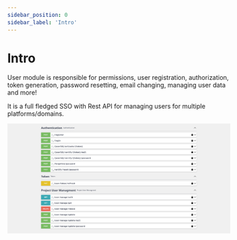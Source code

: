 ```yaml
---
sidebar_position: 0
sidebar_label: 'Intro'
---
```


# Intro

User module is responsible for permissions, user registration, authorization, token generation, password resetting,
email changing, managing user data and more!

It is a full fledged SSO with Rest API for managing users for multiple platforms/domains.

![User Module API](./img/user_module_api.png)
